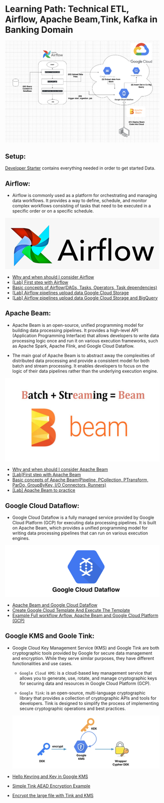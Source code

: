 # Learning Path: Technical ETL, Airflow, Apache Beam,Tink, Kafka in Banking Domain

![image](./images/Screenshot%202023-06-07%20at%2008.58.26%20copy.png)


## Setup:
[Developer Starter](./00-install/README.md) contains everything needed in order to get started Data.


## Airflow:

- Airflow is commonly used as a platform for orchestrating and managing data workflows. It provides a way to define, schedule, and monitor complex workflows consisting of tasks that need to be executed in a specific order or on a specific schedule.


![Alt text](images/Airflow.png)

- [Why and when should I consider Airflow](./00-when/README.md)
- [[Lab] First step with Airflow](./01-hello-airflow/README.md)
- [Basic concepts of Airflow(DAGs, Tasks, Operators, Task dependencies)](./00-concepts/README.md)
- [[Lab] Airflow pipelines upload data Google Cloud Storage](./02-gpc/README.md)
- [[Lab] Airflow pipelines upload data Google Cloud Storage and BigQuery](./03-gpc-bigquery/README.md)



## Apache Beam:
- Apache Beam is an open-source, unified programming model for building data processing pipelines. It provides a high-level API (Application Programming Interface) that allows developers to write data processing logic once and run it on various execution frameworks, such as Apache Spark, Apache Flink, and Google Cloud Dataflow.

- The main goal of Apache Beam is to abstract away the complexities of distributed data processing and provide a consistent model for both batch and stream processing. It enables developers to focus on the logic of their data pipelines rather than the underlying execution engine.

![Alt text](images/Apache%20Beam.png)

- [Why and when should I consider Apache Beam](./050-beam/README.md)
- [[Lab]First step with Apache Beam](./051-hello-beam/README.md)
- [Basic concepts of Apache Beam(Pipeline, PCollection, PTransform, ParDo, GroupByKey, I/O Connectors, Runners)](./052-beam-components/README.md)
- [[Lab] Apache Beam to practice](./053-practices-beam/README.md)


## Google Cloud Dataflow:
- Google Cloud Dataflow is a fully managed service provided by Google Cloud Platform (GCP) for executing data processing pipelines. It is built on Apache Beam, which provides a unified programming model for writing data processing pipelines that can run on various execution engines.

![Alt text](images/Google%20Cloud%20Dataflow.png)
- [Apache Beam and Google Cloud Dataflow](./102-beam-cmd/README.md)
- [Create Google Cloud Template And Execute The Template](./103-beam-python/README.md)
- [Example Full workflow Arflow, Apache Beam and Google Cloud Platform (GCP)](./106.01-Final-clean/README.md)



## Google KMS and Goole Tink:
- Google Cloud Key Management Service (KMS) and Google Tink are both cryptographic tools provided by Google for secure data management and encryption. While they serve similar purposes, they have different functionalities and use cases.


    - `Google Cloud KMS`: is a cloud-based key management service that allows you to generate, use, rotate, and manage cryptographic keys for securing data and resources in Google Cloud Platform (GCP).

    - `Google Tink`: is an open-source, multi-language cryptographic library that provides a collection of cryptographic APIs and tools for developers. Tink is designed to simplify the process of implementing secure cryptographic operations and best practices.

    ![Alt text](images/Google%20KMS%20and%20Goole%20Tink.png)


- [Hello Keyring and Key in Google KMS ](./107-kms/README.md)
- [Simple Tink AEAD Encryption Example](./203-tink-example/README.md)
- [Encrypt the large file with Tink and KMS](./204-tink-streaming_aead/README.md)


